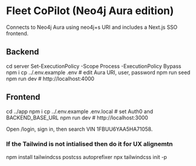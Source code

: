 # Fleet CoPilot (Neo4j Aura edition)

Connects to Neo4j Aura using neo4j+s URI and includes a Next.js SSO frontend.

## Backend
cd server
Set-ExecutionPolicy -Scope Process -ExecutionPolicy Bypass
npm i
cp ../.env.example .env   # edit Aura URI, user, password
npm run seed
npm run dev               # http://localhost:4000

## Frontend
cd ../app
npm i
cp ../.env.example .env.local  # set Auth0 and BACKEND_BASE_URL
npm run dev                    # http://localhost:3000

Open /login, sign in, then search VIN 1FBUU6YAA5HA71058.


### If the Tailwind is not intialised then do it for UX alignemtn
npm install tailwindcss postcss autoprefixer
npx tailwindcss init -p